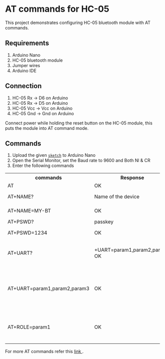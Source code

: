 # AT commands for HC-05

This project demonstrates configuring HC-05 bluetooth module with AT commands. <br>

## Requirements

1. Arduino Nano
2. HC-05 bluetooth module
3. Jumper wires
3. Arduino IDE

## Connection

1. HC-05 Rx -> D6 on Arduino
2. HC-05 Rx -> D5 on Arduino
3. HC-05 Vcc -> Vcc on Arduino
4. HC-05 Gnd -> Gnd on Arduino

Connect power while holding the reset button on the HC-05 module,
this puts the module into AT command mode.

## Commands

1. Upload the given [`sketch`](/arduino_as_serial.ino) to Arduino Nano
2. Open the Serial Monitor, set the Baud rate to 9600 and Both Nl & CR
3. Enter the following commands

<table>
	<tr>
		<th> commands </th>
		<th> Response </th>
		<th> Function </th>
	</tr>
	<tr>
		<td> AT </td>
		<td> OK </td>
		<td> Test connection </td>
	</tr>
	<tr>
		<td> AT+NAME? </td>
		<td> Name of the device </td>
		<td> Display name of the device </td>
	</tr>
	<tr>
		<td> AT+NAME=MY-BT </td>
		<td> OK </td>
		<td> Set device name to MY-BT </td>
	</tr>
	<tr>
		<td> AT+PSWD? </td>
		<td> passkey </td>
		<td> Display pairing pin </td>
	</tr>
	<tr>
		<td> AT+PSWD=1234 </td>
		<td> OK </td>
		<td> Set pairing pin to 1234 </td>
	</tr>
	<tr>
		<td> AT+UART?</td>
		<td> +UART=param1,param2,param3 <br> OK </td>
		<td> print baud rate (param1), stop bit (param2) and parity (param3)</td>
	</tr>
	<tr>
		<td> AT+UART=param1,param2,param3 </td>
		<td> OK </td>
		<td> Set baud rate to param1, stop bit to param2 and parity to param3 <br>
			Ex: AT+UART=115200, 0,0</td>
	</tr>
	<tr>
		<td>AT+ROLE=param1</td>
		<td> OK </td>
		<td> Set Role to param1 <br> 0 - Slave, 1 - Master, 2 - Slave-Loop <br> 
		Ex: AT+ROLE=0 </td>
	</tr>
<table>

For more AT commands refer this 
<a href="https://www.itead.cc/wiki/Serial_Port_Bluetooth_Module_(Master/Slave)_:_HC-05"> link </a>.
